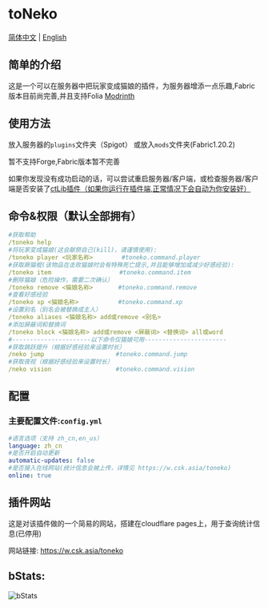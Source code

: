 # toNeko
[简体中文](README.md) | [English](README_en.md)
## 简单的介绍
这是一个可以在服务器中把玩家变成猫娘的插件，为服务器增添一点乐趣,Fabric版本目前尚完善,并且支持Folia
[Modrinth](https://modrinth.com/plugin/toneko/)
## 使用方法
放入服务器的`plugins`文件夹（Spigot） 或放入`mods`文件夹(Fabric1.20.2)

暂不支持Forge,Fabric版本暂不完善

如果你发现没有成功启动的话，可以尝试重启服务器/客户端，或检查服务器/客户端是否安装了[ctLib插件（如果你运行在插件端,正常情况下会自动为你安装好）](https://github.com/csneko/ctlib)
## 命令&权限（默认全部拥有）
```yaml
#获取帮助
/toneko help
#将玩家变成猫娘(这会献祭自己(kill)，请谨慎使用):
/toneko player <玩家名称>        #toneko.command.player
#获取厥猫棍(该物品在击败猫娘时会有特殊死亡提示,并且能够增加或减少好感经验):
/toneko item                   #toneko.command.item
#删除猫娘（危险操作，需要二次确认）
/toneko remove <猫娘名称>       #toneko.command.remove
#查看好感经验
/toneko xp <猫娘名称>           #toneko.command.xp
#设置别名（别名会被替换成主人）
/toneko aliases <猫娘名称> add或remove <别名>
#添加屏蔽词和替换词
/toneko block <猫娘名称> add或remove <屏蔽词> <替换词> all或word
#----------------------以下命令仅猫娘可用-----------------------
#获取跳跃提升（根据好感经验来设置时长）
/neko jump                    #toneko.command.jump
#获取夜视（根据好感经验来设置时长）
/neko vision                  #toneko.command.vision
```
## 配置
### 主要配置文件:`config.yml`
```yaml
#语言选项（支持 zh_cn,en_us）
language: zh_cn
#是否开启自动更新
automatic-updates: false
#是否接入在线网站(统计信息会被上传，详情见 https://w.csk.asia/toneko)
online: true
```
## 插件网站
这是对该插件做的一个简易的网站，搭建在cloudflare pages上，用于查询统计信息(已停用)

网站链接: https://w.csk.asia/toneko
## bStats:
![bStats](https://bstats.org/signatures/bukkit/toneko.svg)
